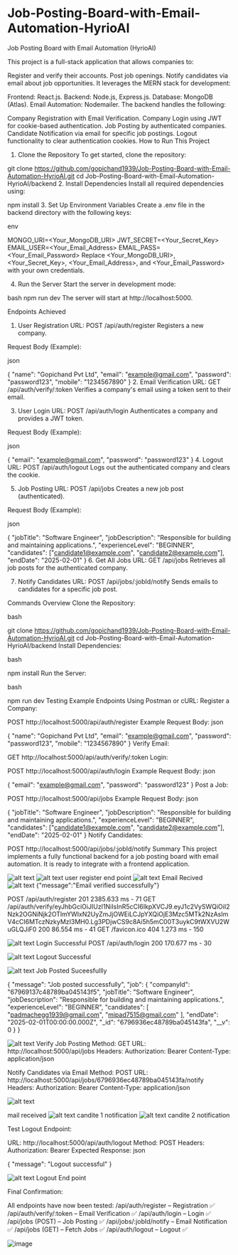 ﻿# Job-Posting-Board-with-Email-Automation-HyrioAI

Job Posting Board with Email Automation (HyrioAI)

This project is a full-stack application that allows companies to:

Register and verify their accounts.
Post job openings.
Notify candidates via email about job opportunities.
It leverages the MERN stack for development:

Frontend: React.js.
Backend: Node.js, Express.js.
Database: MongoDB (Atlas).
Email Automation: Nodemailer.
The backend handles the following:

Company Registration with Email Verification.
Company Login using JWT for cookie-based authentication.
Job Posting by authenticated companies.
Candidate Notification via email for specific job postings.
Logout functionality to clear authentication cookies.
How to Run This Project
1. Clone the Repository
To get started, clone the repository:


git clone https://github.com/gopichand1939/Job-Posting-Board-with-Email-Automation-HyrioAI.git
cd Job-Posting-Board-with-Email-Automation-HyrioAI/backend
2. Install Dependencies
Install all required dependencies using:

npm install
3. Set Up Environment Variables
Create a .env file in the backend directory with the following keys:

env

MONGO_URI=<Your_MongoDB_URI>
JWT_SECRET=<Your_Secret_Key>
EMAIL_USER=<Your_Email_Address>
EMAIL_PASS=<Your_Email_Password>
Replace <Your_MongoDB_URI>, <Your_Secret_Key>, <Your_Email_Address>, and <Your_Email_Password> with your own credentials.

4. Run the Server
Start the server in development mode:

bash
npm run dev
The server will start at http://localhost:5000.

Endpoints Achieved
1. User Registration
URL: POST /api/auth/register
Registers a new company.

Request Body (Example):

json

{
  "name": "Gopichand Pvt Ltd",
  "email": "example@gmail.com",
  "password": "password123",
  "mobile": "1234567890"
}
2. Email Verification
URL: GET /api/auth/verify/:token
Verifies a company's email using a token sent to their email.

3. User Login
URL: POST /api/auth/login
Authenticates a company and provides a JWT token.

Request Body (Example):

json

{
  "email": "example@gmail.com",
  "password": "password123"
}
4. Logout
URL: POST /api/auth/logout
Logs out the authenticated company and clears the cookie.

5. Job Posting
URL: POST /api/jobs
Creates a new job post (authenticated).

Request Body (Example):

json

{
  "jobTitle": "Software Engineer",
  "jobDescription": "Responsible for building and maintaining applications.",
  "experienceLevel": "BEGINNER",
  "candidates": ["candidate1@example.com", "candidate2@example.com"],
  "endDate": "2025-02-01"
}
6. Get All Jobs
URL: GET /api/jobs
Retrieves all job posts for the authenticated company.

7. Notify Candidates
URL: POST /api/jobs/:jobId/notify
Sends emails to candidates for a specific job post.

Commands Overview
Clone the Repository:

bash

git clone https://github.com/gopichand1939/Job-Posting-Board-with-Email-Automation-HyrioAI.git
cd Job-Posting-Board-with-Email-Automation-HyrioAI/backend
Install Dependencies:

bash

npm install
Run the Server:

bash

npm run dev
Testing Example Endpoints
Using Postman or cURL:
Register a Company:

POST http://localhost:5000/api/auth/register
Example Request Body:
json

{
  "name": "Gopichand Pvt Ltd",
  "email": "example@gmail.com",
  "password": "password123",
  "mobile": "1234567890"
}
Verify Email:

GET http://localhost:5000/api/auth/verify/:token
Login:

POST http://localhost:5000/api/auth/login
Example Request Body:
json

{
  "email": "example@gmail.com",
  "password": "password123"
}
Post a Job:

POST http://localhost:5000/api/jobs
Example Request Body:
json

{
  "jobTitle": "Software Engineer",
  "jobDescription": "Responsible for building and maintaining applications.",
  "experienceLevel": "BEGINNER",
  "candidates": ["candidate1@example.com", "candidate2@example.com"],
  "endDate": "2025-02-01"
}
Notify Candidates:

POST http://localhost:5000/api/jobs/:jobId/notify
Summary
This project implements a fully functional backend for a job posting board with email automation. It is ready to integrate with a frontend application.


![alt text](image.png)
![alt text](image-1.png)  user register end point 
![alt text](image-2.png)  Email Recived 
![alt text](image-3.png)  {"message":"Email verified successfully"}

POST /api/auth/register 201 2385.633 ms - 71
GET /api/auth/verify/eyJhbGciOiJIUzI1NiIsInR5cCI6IkpXVCJ9.eyJ1c2VySWQiOiI2Nzk2OGNiNjk2OTlmYWIxN2UyZmJjOWEiLCJpYXQiOjE3Mzc5MTk2NzAsImV4cCI6MTczNzkyMzI3MH0.Lg3PDjwCS9c8Ai5h5mC00T3uykC9tWXVU2WuGLQJiF0 200 86.554 ms - 41
GET /favicon.ico 404 1.273 ms - 150


![alt text](image-4.png)  Login Successful 
POST /api/auth/login 200 170.677 ms - 30


![alt text](image-5.png)  Logout Successful 

![alt text](image-6.png)  Job Posted Suceesfullly 

{
    "message": "Job posted successfully",
    "job": {
        "companyId": "67969137c48789ba045143f5",
        "jobTitle": "Software Engineer",
        "jobDescription": "Responsible for building and maintaining applications.",
        "experienceLevel": "BEGINNER",
        "candidates": [
            "padmachegg1939@gmail.com",
            "mipad7515@gmail.com"
        ],
        "endDate": "2025-02-01T00:00:00.000Z",
        "_id": "6796936ec48789ba045143fa",
        "__v": 0
    }
}


![alt text](image-7.png)  Verify Job Posting
Method: GET
URL: http://localhost:5000/api/jobs
Headers:
Authorization: Bearer <your-token>
Content-Type: application/json


Notify Candidates via Email
Method: POST
URL: http://localhost:5000/api/jobs/6796936ec48789ba045143fa/notify
Headers:
Authorization: Bearer <your-token>
Content-Type: application/json

![alt text](image-8.png)

mail received 
 ![alt text](image-9.png) candite 1 notification 
![alt text](image-10.png) candite 2 notification


Test Logout Endpoint:

URL: http://localhost:5000/api/auth/logout
Method: POST
Headers:
Authorization: Bearer <your-token>
Expected Response:
json

{
  "message": "Logout successful"
}

![alt text](image-11.png)  Logout End point 

Final Confirmation:

All endpoints have now been tested:
/api/auth/register – Registration ✅
/api/auth/verify/:token – Email Verification ✅
/api/auth/login – Login ✅
/api/jobs (POST) – Job Posting ✅
/api/jobs/:jobId/notify – Email Notification ✅
/api/jobs (GET) – Fetch Jobs ✅
/api/auth/logout – Logout ✅    


![image](https://github.com/user-attachments/assets/da78d4e8-8c49-4bc6-b819-d7f9bcb7c4d0)
